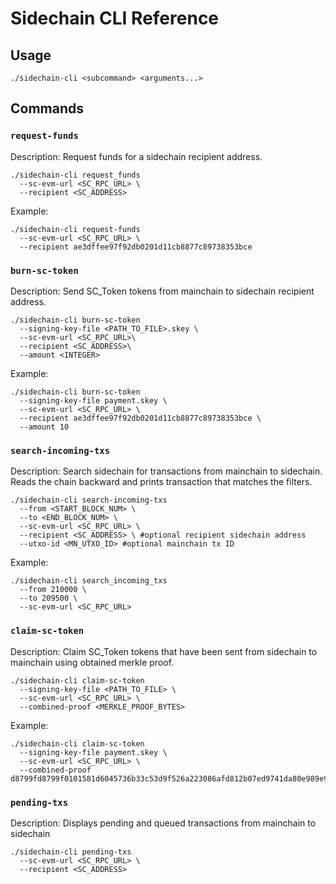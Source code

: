 # Sidechain CLI Reference

## Usage 

```shell
./sidechain-cli <subcommand> <arguments...>
```

## Commands

### `request-funds`

Description: Request funds for a sidechain recipient address.

```shell
./sidechain-cli request_funds
  --sc-evm-url <SC_RPC_URL> \
  --recipient <SC_ADDRESS>
```

Example:

```shell
./sidechain-cli request-funds
  --sc-evm-url <SC_RPC_URL> \
  --recipient ae3dffee97f92db0201d11cb8877c89738353bce
```

### `burn-sc-token`

Description: Send SC_Token tokens from mainchain to sidechain recipient address.

```shell
./sidechain-cli burn-sc-token
  --signing-key-file <PATH_TO_FILE>.skey \
  --sc-evm-url <SC_RPC_URL>\
  --recipient <SC_ADDRESS>\
  --amount <INTEGER>
```

Example:

```shell
./sidechain-cli burn-sc-token
  --signing-key-file payment.skey \
  --sc-evm-url <SC_RPC_URL> \
  --recipient ae3dffee97f92db0201d11cb8877c89738353bce \
  --amount 10
```

### `search-incoming-txs`

Description: Search sidechain for transactions from mainchain to sidechain. Reads the chain backward and prints transaction that matches the filters.

```shell
./sidechain-cli search-incoming-txs
  --from <START_BLOCK_NUM> \
  --to <END_BLOCK_NUM> \
  --sc-evm-url <SC_RPC_URL> \
  --recipient <SC_ADDRESS> \ #optional recipient sidechain address
  --utxo-id <MN_UTXO_ID> #optional mainchain tx ID
```

Example:

```shell
./sidechain-cli search_incoming_txs
  --from 210000 \
  --to 209500 \
  --sc-evm-url <SC_RPC_URL>
```

### `claim-sc-token`

Description: Claim SC_Token tokens that have been sent from sidechain to mainchain using obtained merkle proof.

```shell
./sidechain-cli claim-sc-token
  --signing-key-file <PATH_TO_FILE> \ 
  --sc-evm-url <SC_RPC_URL> \
  --combined-proof <MERKLE_PROOF_BYTES>

```


Example:

```shell
./sidechain-cli claim-sc-token
  --signing-key-file payment.skey \ 
  --sc-evm-url <SC_RPC_URL> \
  --combined-proof d8799fd8799f0101581d6045736b33c53d9f526a223086afd812b07ed9741da80e989e96998893d8799f5820772485d60f6744cf252f26560413aae8d28c82a88b1c77eede792f28965f4e79ffff9fd8799f005820ed69142610619b748ec5cd657e418c1c891c3a176900376d12db0b3c406a0a38ffffff
```

### `pending-txs`

Description: Displays pending and queued transactions from mainchain to sidechain

```shell
./sidechain-cli pending-txs
  --sc-evm-url <SC_RPC_URL> \
  --recipient <SC_ADDRESS>
```


